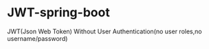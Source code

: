 # JWT-spring-boot
JWT(Json Web Token) Without User Authentication(no user roles,no username/password)




